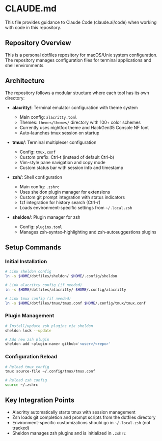 # CLAUDE.md

This file provides guidance to Claude Code (claude.ai/code) when working with code in this repository.

## Repository Overview

This is a personal dotfiles repository for macOS/Unix system configuration. The repository manages configuration files for terminal applications and shell environments.

## Architecture

The repository follows a modular structure where each tool has its own directory:

- **alacritty/**: Terminal emulator configuration with theme system
  - Main config: `alacritty.toml` 
  - Themes: `themes/themes/` directory with 100+ color schemes
  - Currently uses nightfox theme and HackGen35 Console NF font
  - Auto-launches tmux session on startup

- **tmux/**: Terminal multiplexer configuration
  - Config: `tmux.conf`
  - Custom prefix: Ctrl-t (instead of default Ctrl-b)
  - Vim-style pane navigation and copy mode
  - Custom status bar with session info and timestamp

- **zsh/**: Shell configuration
  - Main config: `.zshrc`
  - Uses sheldon plugin manager for extensions
  - Custom git prompt integration with status indicators
  - fzf integration for history search (Ctrl-r)
  - Loads environment-specific settings from `~/.local.zsh`

- **sheldon/**: Plugin manager for zsh
  - Config: `plugins.toml`
  - Manages zsh-syntax-highlighting and zsh-autosuggestions plugins

## Setup Commands

### Initial Installation
```bash
# Link sheldon config
ln -s $HOME/dotfiles/sheldon/ $HOME/.config/sheldon

# Link alacritty config (if needed)
ln -s $HOME/dotfiles/alacritty/ $HOME/.config/alacritty

# Link tmux config (if needed)  
ln -s $HOME/dotfiles/tmux/tmux.conf $HOME/.config/tmux/tmux.conf
```

### Plugin Management
```bash
# Install/update zsh plugins via sheldon
sheldon lock --update

# Add new zsh plugin
sheldon add <plugin-name> github='<user>/<repo>'
```

### Configuration Reload
```bash
# Reload tmux config
tmux source-file ~/.config/tmux/tmux.conf

# Reload zsh config
source ~/.zshrc
```

## Key Integration Points

- Alacritty automatically starts tmux with session management
- Zsh loads git completion and prompt scripts from the dotfiles directory
- Environment-specific customizations should go in `~/.local.zsh` (not tracked)
- Sheldon manages zsh plugins and is initialized in `.zshrc`